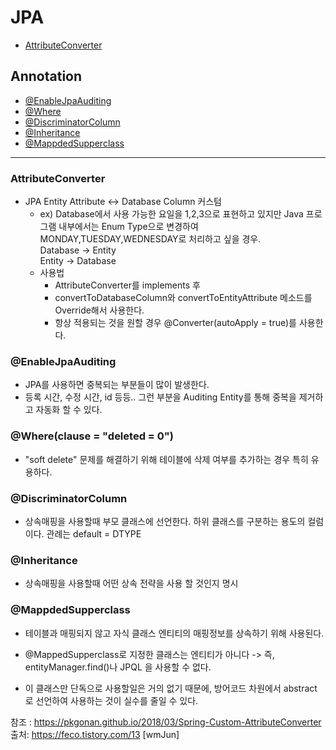 # JPA
- [AttributeConverter](#attributeconverter)

## Annotation
- [@EnableJpaAuditing](#@EnableJpaAuditing)
- [@Where](#where(clause-=-“deleted-=0”))
- [@DiscriminatorColumn](#@discriminatorcolumn)
- [@Inheritance](#@inheritance)
- [@MappdedSupperclass](#@MappdedSupperclass)

<hr>

### AttributeConverter
- JPA Entity Attribute <-> Database Column 커스텀
	- ex) Database에서 사용 가능한 요일을 1,2,3으로 표현하고 있지만 Java 프로그램 내부에서는 Enum Type으로 변경하여 <br>MONDAY,TUESDAY,WEDNESDAY로 처리하고 싶을 경우.<br>
Database -> Entity<br>
Entity -> Database<br>
	- 사용법
		- AttributeConverter를 implements 후 
		- convertToDatabaseColumn와 convertToEntityAttribute 메소드를 Override해서 사용한다.
		- 항상 적용되는 것을 원할 경우 @Converter(autoApply = true)를 사용한다.

### @EnableJpaAuditing
- JPA를 사용하면 중복되는 부분들이 많이 발생한다. 
- 등록 시간, 수정 시간, id 등등.. 그런 부분을 Auditing Entity를 통해 중복을 제거하고 자동화 할 수 있다.

### @Where(clause = "deleted = 0")
-  "soft delete" 문제를 해결하기 위해 테이블에 삭제 여부를 추가하는 경우 특히 유용하다.

### @DiscriminatorColumn
- 상속매핑을 사용할때 부모 클래스에 선언한다. 하위 클래스를 구분하는 용도의 컬럼이다. 관례는 default = DTYPE

### @Inheritance
- 상속매핑을 사용할때 어떤 상속 전략을 사용 할 것인지 명시

### @MappdedSupperclass
- 테이블과 매핑되지 않고 자식 클래스 엔티티의 매핑정보를 상속하기 위해 사용된다.

- @MappedSupperclass로 지정한 클래스는 엔티티가 아니다 -> 즉, entityManager.find()나 JPQL 을 사용할 수 없다.

- 이 클래스만 단독으로 사용할일은 거의 없기 때문에, 방어코드 차원에서 abstract 로 선언하여 사용하는 것이 실수를 줄일 수 있다.


참조 : https://pkgonan.github.io/2018/03/Spring-Custom-AttributeConverter<br>
출처: https://feco.tistory.com/13 [wmJun]